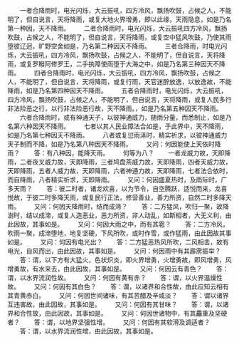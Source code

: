 <!-- { "loadSidebar": true } -->
　　一者合降雨时，电光闪烁，大云振吼，四方冷风，飘扬吹鼓，占候之人，不能明了，但自说言，天将降雨，或复大地火界增勇，即以此缘，天雨隐息，如是乃名第一种因，天不降雨。
　　二者合降雨时，电光闪烁，大云振吼四方冷风，飘扬吹鼓，占候之人，不能明了，但自说言，天将降雨，或复空中猛风吹鼓，乃使其雨堕彼辽迥，旷野空舍如是，乃名第二种因天不降雨。
　　三者合降雨，时电光闪烁，大云振吼，四方冷风，飘扬吹鼓，占候之人，不能明了，但自说言，天将降雨，或复罗睺阿修罗王，二手执障使雨堕于大海之中，如是乃名第三种因天不降雨。
　　四者合降雨时，电光闪烁，大云振吼，四方冷风，飘扬吹鼓，占候之人，不能明了，但自说言，天将降雨，或复行雨，天官迷醉放逸，以放逸故，不能降雨，如是乃名第四种因天不降雨。
　　五者合降雨时，电光闪烁，大云振吼，四方冷风，飘扬吹鼓，占候之人，不能明了，但自说言，天将降雨，或复人民多行非法险恶之行，以行非法险恶行故，天不降雨。，如是乃名第五种因天不降雨。
　　六者合降雨时，或有神通天子，以彼神通威力，随雨分量，而悉制止，如是乃名第六种因天不降雨。
　　七者以其人民业障法合如是，于此界中，天不降雨，如是乃名第七种因天不降雨。
　　八者或复愆雨泽时，精实祈求，以彼神通威力天子制而不降，如是乃名第八种因天不降雨。
　　又问：何因能使上天依时降雨？
　　答：有八种因，能降天雨。
　　何等为八？
　　一者龙威力故，天即降雨，二者夜叉威力故，天即降雨，三者鸠盘茶威力故，天即降雨，四者天威力故，天即降雨，五者人威力故，天即降雨，六者神通力故，天即降雨，七者法合依时，而自降雨，八者精实祈求，天即降雨。
　　又问：何因盛夏热时，及雨际时，广多天雨？
　　答：彼二时者，诸龙欢喜，以为节令，自空腾跃，适悦而来，龙喜悦故，于彼二时多降天雨，或复民行正法，修营善业，善力所资，自然二时多降天雨。
　　又问：何因天降雨时，结而成渧？
　　答：二方猛风，吹归一聚，故降澍时，结以成渧，或复人造恶业，恶力所资，非人动乱，如斯相者，大无义利，由此因故，其事如是。
　　又问：何因大雨之中，而有其雹？
　　答：二方冷风，吹雨一聚，成渧堕地，地复坚硬，下风所吹，或时作雪，或作猛雨，由此因故其事如是。
　　又问：何因有电光出？
　　答：二方猛恶热风所吹，二风相击，故有电光，自风而出，由此因故，其事如是。
　　又问：何因雨中有其霹雳振举？
　　答：谓，以下方有大猛火，色状炽炎，即火界增勇，火增勇故，即风增勇，风增勇故，有水来去，由此因故，其事如是。
　　又问：何因云有青色？
　　答：谓，以水界流润性故。
　　又问：何因有黄有赤？
　　答：谓，以火界温燥性故。
　　又问：何因有其白色？
　　答：谓，以诸界和合性故，由此应知云相有其青黄赤白。
　　又问：何因世间诸味，有其苦醋及辛咸淡？
　　答：谓以诸界互违害故，由此因故，其事如是。
　　又问：何因有其甘味？
　　答：谓，以诸界和合性故，由此因故，其事如是。
　　又问：何因世诸物中，有其麤重及坚硬者？
　　答：谓，以地界坚强性增。
　　又问：何因有其软滑及调适者？
　　答：谓，以水界流润性增，由此因故，其事如是。


